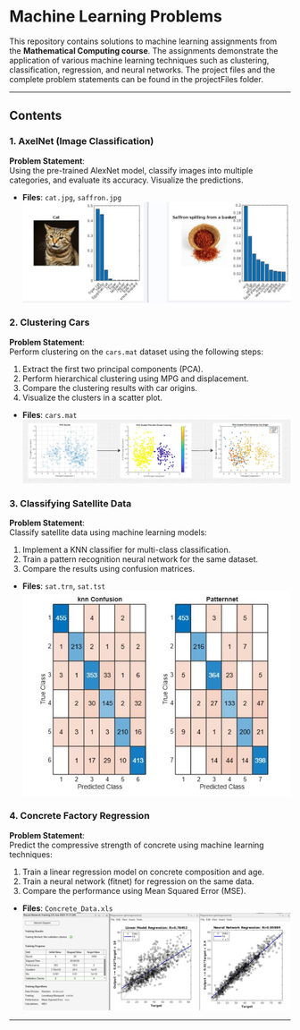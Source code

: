 # Machine Learning Problems

This repository contains solutions to machine learning assignments from the **Mathematical Computing course**. The assignments demonstrate the application of various machine learning techniques such as clustering, classification, regression, and neural networks. The project files and the complete problem statements can be found in the projectFiles folder.

---

## Contents

### 1. AxelNet (Image Classification)
 **Problem Statement**:  
Using the pre-trained AlexNet model, classify images into multiple categories, and evaluate its accuracy. Visualize the predictions.
- **Files**: `cat.jpg`, `saffron.jpg`
![results](https://github.com/iamhrsp/MATLAB/blob/main/Machine%20Learning/projectFiles/pic1.JPG)

### 2. Clustering Cars
**Problem Statement**:  
Perform clustering on the `cars.mat` dataset using the following steps:  
1. Extract the first two principal components (PCA).  
2. Perform hierarchical clustering using MPG and displacement.  
3. Compare the clustering results with car origins.  
4. Visualize the clusters in a scatter plot.
- **Files**:  `cars.mat`
![results](https://github.com/iamhrsp/MATLAB/blob/main/Machine%20Learning/projectFiles/pic2.JPG)

### 3. Classifying Satellite Data
**Problem Statement**:  
Classify satellite data using machine learning models:  
1. Implement a KNN classifier for multi-class classification.  
2. Train a pattern recognition neural network for the same dataset.  
3. Compare the results using confusion matrices.
- **Files**: `sat.trn`, `sat.tst`
![results](https://github.com/iamhrsp/MATLAB/blob/main/Machine%20Learning/projectFiles/pic3.JPG)

### 4. Concrete Factory Regression
**Problem Statement**:  
Predict the compressive strength of concrete using machine learning techniques:  
1. Train a linear regression model on concrete composition and age.  
2. Train a neural network (fitnet) for regression on the same data.  
3. Compare the performance using Mean Squared Error (MSE).
- **Files**: `Concrete_Data.xls`
![results](https://github.com/iamhrsp/MATLAB/blob/main/Machine%20Learning/projectFiles/pic4.JPG)

---

